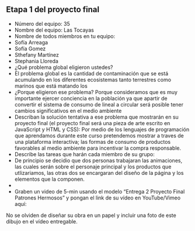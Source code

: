 ## Etapa 1 del proyecto final

- Número del equipo: 35
- Nombre del equipo: Las Tocayas
- Nombre de todos miembros en tu equipo:
- Sofía Arreaga
- Sofía Gomez
- Sthefany Martínez
- Stephania Lloreda
- ¿Qué problema global eligieron ustedes?
- El problema global es la cantidad de contaminación que se está acumulando en los diferentes ecosistemas tanto terrestres como marinos que está matando los 
- ¿Porque eligieron ese problema? Porque consideramos que es muy importante ejercer conciencia en la población ya que apartir de convertir el sistema de consumo de lineal a circular será posible tener cambios significativos en el medio ambiente
- Describan la solución tentativa a ese problema que mostrarán en su proyecto final (el proyecto final será una pieza de arte escrito en JavaScript y HTML y CSS): Por medio de los lenguajes de programación que aprendamos durante este curso pretendemos mostrar a traves de una plataforma interactiva; las formas de consumo de productos favorables al medio ambiente para incentivar la compra responsable.
- Describe las tareas que harán cada miembro de su grupo:
- De principio se decidio que dos personas trabajaran las animaciones, las cuales serán sobre el personaje principal y los productos que utlizariamos, las otras dos se encargaran del diseño de la página y los elementos que la componen.
- 
- Graben un video de 5-min usando el modelo “Entrega 2 Proyecto Final Patrones Hermosos” y pongan el link de su vídeo en YouTube/Vimeo aquí:

No se olviden de diseñar su obra en un papel y incluir una foto de este dibujo en el vídeo entregable.
